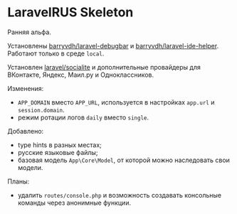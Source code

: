 # LaravelRUS Skeleton

Ранняя альфа.

Установлены [barryvdh/laravel-debugbar](https://github.com/barryvdh/laravel-debugbar) и [barryvdh/laravel-ide-helper](https://github.com/barryvdh/laravel-ide-helper).
Работают только в среде `local`.

Установлен [laravel/socialite](https://github.com/laravel/socialite) и дополнительные провайдеры для ВКонтакте, Яндекс, Маил.ру и Одноклассников.

Изменения:

* `APP_DOMAIN` вместо `APP_URL`, используется в настройках `app.url` и `session.domain`.
* режим ротации логов `daily` вместо `single`.

Добавлено:

* type hints в разных местах;
* русские языковые файлы;
* базовая модель `App\Core\Model`, от которой можно наследовать свои модели.

Планы:

* удалить `routes/console.php` и возможность создавать консольные команды через анонимные функции.
